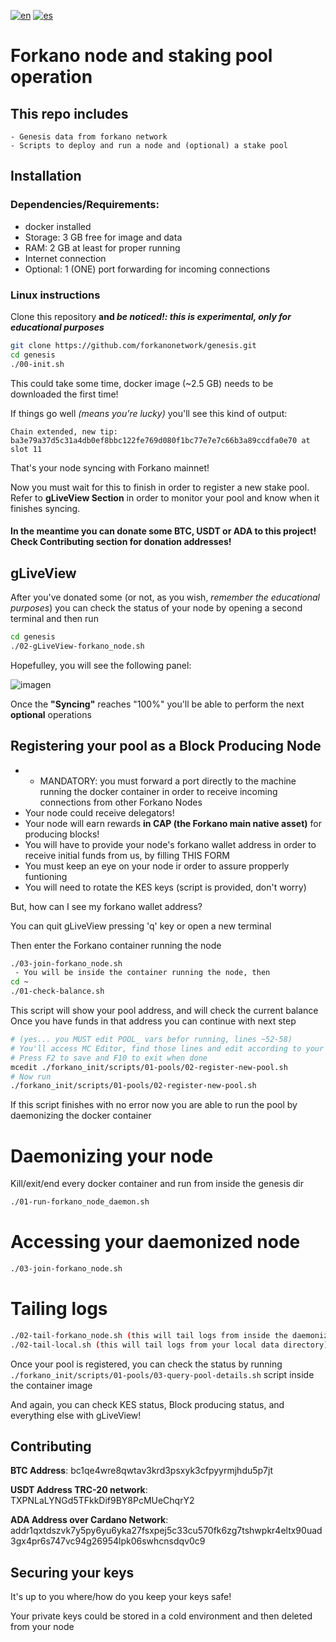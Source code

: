 [![en](https://img.shields.io/badge/lang-en-red.svg)](https://github.com/forkanonetwork/genesis/README.md)
[![es](https://img.shields.io/badge/lang-es-yellow.svg)](https://github.com/forkanonetwork/genesis/edit/main/README.es-ES.md)


# Forkano node and staking pool operation
## This repo includes
    - Genesis data from forkano network
    - Scripts to deploy and run a node and (optional) a stake pool


## Installation
### Dependencies/Requirements:
- docker installed
- Storage: 3 GB free for image and data
- RAM: 2 GB at least for proper running
- Internet connection
- Optional: 1 (ONE) port forwarding for incoming connections

###    Linux instructions


Clone this repository **and _be noticed!: this is experimental, only for educational purposes_**
```bash
git clone https://github.com/forkanonetwork/genesis.git
cd genesis
./00-init.sh
```

This could take some time, docker image (~2.5 GB) needs to be downloaded the first time!

If things go well _(means you're lucky)_ you'll see this kind of output:

`Chain extended, new tip: ba3e79a37d5c31a4db0ef8bbc122fe769d080f1bc77e7e7c66b3a89ccdfa0e70 at slot 11`

That's your node syncing with Forkano mainnet!

Now you must wait for this to finish in order to register a new stake pool. Refer to **gLiveView Section** in order to monitor your pool and know when it finishes syncing.

#### In the meantime you can donate some BTC, USDT or ADA to this project! Check **Contributing section** for donation addresses!


## gLiveView


After you've donated some (or not, as you wish, _remember the educational purposes_) you can check the status of your node by opening a second terminal and then run

```bash
cd genesis
./02-gLiveView-forkano_node.sh
```
Hopefulley, you will see the following panel:


![imagen](https://user-images.githubusercontent.com/1715667/207903021-916bae11-71fc-4faf-890d-f1a934a09a1b.png)

Once the **"Syncing"** reaches "100%" you'll be able to perform the next **optional** operations

## Registering your pool as a Block Producing Node
* * MANDATORY: you must forward a port directly to the machine running the docker container in order to receive incoming connections from other Forkano Nodes
* Your node could receive delegators!
* Your node will earn rewards **in CAP (the Forkano main native asset)** for producing blocks!
* You will have to provide your node's forkano wallet address in order to receive initial funds from us, by filling THIS FORM
* You must keep an eye on your node ir order to assure propperly funtioning 
* You will need to rotate the KES keys (script is provided, don't worry)

But, how can I see my forkano wallet address?

You can quit gLiveView pressing 'q' key or open a new terminal

Then enter the Forkano container running the node
```bash
./03-join-forkano_node.sh
 - You will be inside the container running the node, then
cd ~
./01-check-balance.sh
```
 
This script will show your pool address, and will check the current balance
Once you have funds in that address you can continue with next step

```bash
# (yes... you MUST edit POOL_ vars befor running, lines ~52-58)
# You'll access MC Editor, find those lines and edit according to your needs
# Press F2 to save and F10 to exit when done
mcedit ./forkano_init/scripts/01-pools/02-register-new-pool.sh
# Now run
./forkano_init/scripts/01-pools/02-register-new-pool.sh 
```

If this script finishes with no error now you are able to run the pool by daemonizing the docker container

# Daemonizing your node
Kill/exit/end every docker container and run from inside the genesis dir
```bash
./01-run-forkano_node_daemon.sh
```

# Accessing your daemonized node
```bash
./03-join-forkano_node.sh
```

# Tailing logs
```bash
./02-tail-forkano_node.sh (this will tail logs from inside the daemonized container)
./02-tail-local.sh (this will tail logs from your local data directory)
```



Once your pool is registered, you can check the status by running `./forkano_init/scripts/01-pools/03-query-pool-details.sh` script inside the container image

And again, you can check KES status, Block producing status, and everything else with gLiveView!

## Contributing


**BTC Address**: bc1qe4wre8qwtav3krd3psxyk3cfpyyrmjhdu5p7jt

**USDT Address TRC-20 network**: TXPNLaLYNGd5TFkkDif9BY8PcMUeChqrY2

**ADA Address over Cardano Network**: addr1qxtdszvk7y5py6yu6yka27fsxpej5c33cu570fk6zg7tshwpkr4eltx90uad3gx4pr6s747vc94g26954lpk06swhcnsdqv0c9



## Securing your keys

It's up to you where/how do you keep your keys safe!

Your private keys could be stored in a cold environment and then deleted from your node

